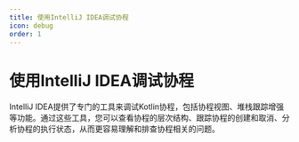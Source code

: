 ```yaml
---
title: 使用IntelliJ IDEA调试协程
icon: debug
order: 1
---
```


# 使用IntelliJ IDEA调试协程

IntelliJ IDEA提供了专门的工具来调试Kotlin协程，包括协程视图、堆栈跟踪增强等功能。通过这些工具，您可以查看协程的层次结构、跟踪协程的创建和取消、分析协程的执行状态，从而更容易理解和排查协程相关的问题。
